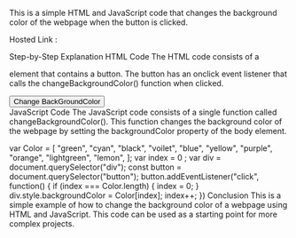 This is a simple HTML and JavaScript code that changes the background color of the webpage when the button is clicked.

Hosted Link : 

Step-by-Step Explanation
HTML Code
The HTML code consists of a <div> element that contains a button. The button has an onclick event listener that calls the changeBackgroundColor() function when clicked.

<!DOCTYPE html>
<html lang="en">
<head>
    <meta charset="UTF-8">
    <meta name="viewport" content="width=device-width, initial-scale=1.0">
    <title>Day10Homework</title>
    <link rel="stylesheet" href="style.css">
</head>
<body>
    <div>
        <button>Change BackGroundColor</button>
    </div>
    <script src="index.js">
    </script>
</body>
</html>
JavaScript Code
The JavaScript code consists of a single function called changeBackgroundColor(). This function changes the background color of the webpage by setting the backgroundColor property of the body element.

var Color = [
    "green",
    "cyan",
    "black",
    "voilet",
    "blue",
    "yellow",
    "purple",
    "orange",
    "lightgreen",
    "lemon",
  ];
  var index = 0 ;
  var div = document.querySelector("div");
  const button = document.querySelector("button");
  button.addEventListener("click", function() {
      if (index === Color.length) {
          index = 0;
    }
          div.style.backgroundColor = Color[index];
          index++;
  })
Conclusion
This is a simple example of how to change the background color of a webpage using HTML and JavaScript. This code can be used as a starting point for more complex projects.
